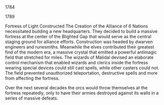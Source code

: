 1784


1789



Fortress of Light Constructed
The Creation of the Alliance of 6 Nations necessitated building a new headquarters.  They decided to build a massive fortress at the center of the Blighted Gap that would serve as the central staging ground for alliance efforts.  Construction was headed by dwarven engineers and runesmiths.  Meanwhile the elves contributed their greatest find of the modern era, a massive crystal that emitted a powerful antimagic field that stretched for miles.  The wizards of Malidal devised an elaborate control mechanism that enabled wizards and clerics inside the fortress wearing special devices could still cast spells, while other casters could not.  The field prevented unauthorized teleportation, destructive spells and more from affecting the fortress.

Over the next several decades the orcs would throw themselves at the fortress repeatedly, only to have their armies destroyed against its walls in a series of massive defeats.